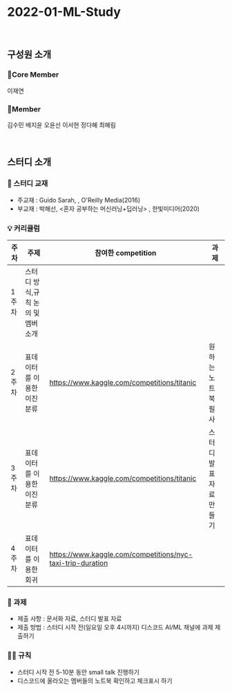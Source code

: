 # 2022-01-ML-Study

<br/>

## 구성원 소개

### 🏃Core Member
이재연

### 🤼Member
김수민 배지윤 오윤선 이서현 정다혜 최혜림

<br/>

## 스터디 소개

### 📘 스터디 교재
- 주교재 : Guido Sarah, <Introduction to Machine Learning with Python> , O'Reilly Media(2016)
- 부교재 : 박해선, <혼자 공부하는 머신러닝+딥러닝> , 한빛미디어(2020)

### 💡 커리큘럼
|주차|주제|참여한 competition|과제|
|---|---|---|---|
|1주차|스터디 방식,규칙 논의 및 멤버 소개|||
|2주차|표데이터를 이용한 이진분류|https://www.kaggle.com/competitions/titanic|원하는 노트북 필사|
|3주차|표데이터를 이용한 이진분류|https://www.kaggle.com/competitions/titanic|스터디 발표 자료 만들기|
|4주차|표데이터를 이용한 회귀|https://www.kaggle.com/competitions/nyc-taxi-trip-duration||

### 📝 과제
- 제출 사항 : 문서화 자료, 스터디 발표 자료 
- 제출 방법 : 스터디 시작 전(일요일 오후 4시까지) 디스코드 AI/ML 채널에 과제 제출하기

### 🤝🏻 규칙
- 스터디 시작 전 5-10분 동안 small talk 진행하기 
- 디스코드에 올라오는 멤버들의 노트북 확인하고 체크표시 하기
